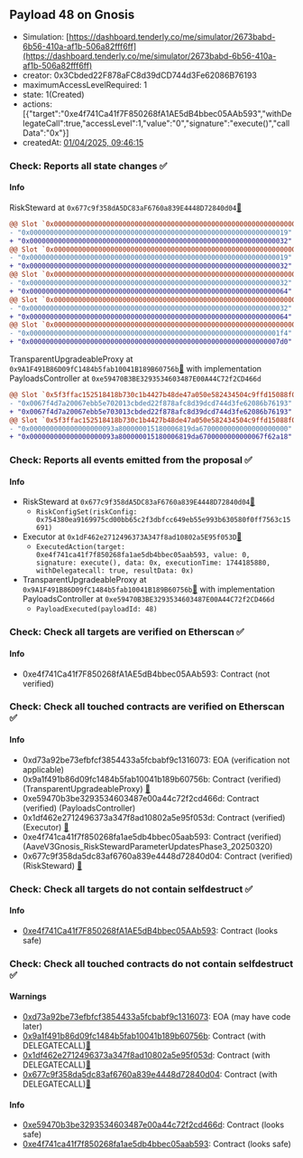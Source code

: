 ## Payload 48 on Gnosis

- Simulation: [https://dashboard.tenderly.co/me/simulator/2673babd-6b56-410a-af1b-506a82fff6ff](https://dashboard.tenderly.co/me/simulator/2673babd-6b56-410a-af1b-506a82fff6ff)
- creator: 0x3Cbded22F878aFC8d39dCD744d3Fe62086B76193
- maximumAccessLevelRequired: 1
- state: 1(Created)
- actions: [{"target":"0xe4f741Ca41f7F850268fA1AE5dB4bbec05AAb593","withDelegateCall":true,"accessLevel":1,"value":"0","signature":"execute()","callData":"0x"}]
- createdAt: [01/04/2025, 09:46:15](https://gnosisscan.io/tx/0xd43e20d1763c86b48cee6485bdf8da6fe147dc7a5192194bac1054668023add6)

### Check: Reports all state changes :white_check_mark:

#### Info


RiskSteward at `0x677c9f358dA5DC83aF6760a839E4448D72840d04`[:ghost:](https://github.com/bgd-labs/aave-address-book "AaveV3Gnosis.RISK_STEWARD")
```diff
@@ Slot `0x0000000000000000000000000000000000000000000000000000000000000002` @@
- "0x0000000000000000000000000000000000000000000000000000000000000019"
+ "0x0000000000000000000000000000000000000000000000000000000000000032"
@@ Slot `0x0000000000000000000000000000000000000000000000000000000000000004` @@
- "0x0000000000000000000000000000000000000000000000000000000000000019"
+ "0x0000000000000000000000000000000000000000000000000000000000000032"
@@ Slot `0x000000000000000000000000000000000000000000000000000000000000000e` @@
- "0x0000000000000000000000000000000000000000000000000000000000000032"
+ "0x0000000000000000000000000000000000000000000000000000000000000064"
@@ Slot `0x0000000000000000000000000000000000000000000000000000000000000010` @@
- "0x0000000000000000000000000000000000000000000000000000000000000032"
+ "0x0000000000000000000000000000000000000000000000000000000000000064"
@@ Slot `0x0000000000000000000000000000000000000000000000000000000000000012` @@
- "0x00000000000000000000000000000000000000000000000000000000000001f4"
+ "0x00000000000000000000000000000000000000000000000000000000000007d0"
```

TransparentUpgradeableProxy at `0x9A1F491B86D09fC1484b5fab10041B189B60756b`[:ghost:](https://github.com/bgd-labs/aave-address-book "GovernanceV3Gnosis.PAYLOADS_CONTROLLER") with implementation PayloadsController at `0xe59470B3BE3293534603487E00A44C72f2CD466d`
```diff
@@ Slot `0x5f3ffac152518418b730c1b4427b48de47a050e582434504c9ffd15088f0d196` @@
- "0x0067f4d7a20067ebb5e702013cbded22f878afc8d39dcd744d3fe62086b76193"
+ "0x0067f4d7a20067ebb5e703013cbded22f878afc8d39dcd744d3fe62086b76193"
@@ Slot `0x5f3ffac152518418b730c1b4427b48de47a050e582434504c9ffd15088f0d197` @@
- "0x000000000000000000093a800000015180006819da6700000000000000000000"
+ "0x000000000000000000093a800000015180006819da6700000000000067f62a18"
```


### Check: Reports all events emitted from the proposal :white_check_mark:

#### Info

- RiskSteward at `0x677c9f358dA5DC83aF6760a839E4448D72840d04`[:ghost:](https://github.com/bgd-labs/aave-address-book "AaveV3Gnosis.RISK_STEWARD")
  - `RiskConfigSet(riskConfig: 0x754380ea9169975cd00bb65c2f3dbfcc649eb55e993b630580f0ff7563c15691)`
- Executor at `0x1dF462e2712496373A347f8ad10802a5E95f053D`[:ghost:](https://github.com/bgd-labs/aave-address-book "AaveV3Gnosis.ACL_ADMIN, GovernanceV3Gnosis.EXECUTOR_LVL_1")
  - `ExecutedAction(target: 0xe4f741ca41f7f850268fa1ae5db4bbec05aab593, value: 0, signature: execute(), data: 0x, executionTime: 1744185880, withDelegatecall: true, resultData: 0x)`
- TransparentUpgradeableProxy at `0x9A1F491B86D09fC1484b5fab10041B189B60756b`[:ghost:](https://github.com/bgd-labs/aave-address-book "GovernanceV3Gnosis.PAYLOADS_CONTROLLER") with implementation PayloadsController at `0xe59470B3BE3293534603487E00A44C72f2CD466d`
  - `PayloadExecuted(payloadId: 48)`

### Check: Check all targets are verified on Etherscan :white_check_mark:

#### Info

- 0xe4f741Ca41f7F850268fA1AE5dB4bbec05AAb593: Contract (not verified) 

### Check: Check all touched contracts are verified on Etherscan :white_check_mark:

#### Info

- 0xd73a92be73efbfcf3854433a5fcbabf9c1316073: EOA (verification not applicable)
- 0x9a1f491b86d09fc1484b5fab10041b189b60756b: Contract (verified) (TransparentUpgradeableProxy) [:ghost:](https://github.com/bgd-labs/aave-address-book "GovernanceV3Gnosis.PAYLOADS_CONTROLLER")
- 0xe59470b3be3293534603487e00a44c72f2cd466d: Contract (verified) (PayloadsController) 
- 0x1df462e2712496373a347f8ad10802a5e95f053d: Contract (verified) (Executor) [:ghost:](https://github.com/bgd-labs/aave-address-book "AaveV3Gnosis.ACL_ADMIN, GovernanceV3Gnosis.EXECUTOR_LVL_1")
- 0xe4f741ca41f7f850268fa1ae5db4bbec05aab593: Contract (verified) (AaveV3Gnosis_RiskStewardParameterUpdatesPhase3_20250320) 
- 0x677c9f358da5dc83af6760a839e4448d72840d04: Contract (verified) (RiskSteward) [:ghost:](https://github.com/bgd-labs/aave-address-book "AaveV3Gnosis.RISK_STEWARD")

### Check: Check all targets do not contain selfdestruct :white_check_mark:

#### Info

- [0xe4f741Ca41f7F850268fA1AE5dB4bbec05AAb593](https://gnosisscan.io/address/0xe4f741Ca41f7F850268fA1AE5dB4bbec05AAb593): Contract (looks safe)

### Check: Check all touched contracts do not contain selfdestruct :white_check_mark:

#### Warnings

- [0xd73a92be73efbfcf3854433a5fcbabf9c1316073](https://gnosisscan.io/address/0xd73a92be73efbfcf3854433a5fcbabf9c1316073): EOA (may have code later)
- [0x9a1f491b86d09fc1484b5fab10041b189b60756b](https://gnosisscan.io/address/0x9a1f491b86d09fc1484b5fab10041b189b60756b): Contract (with DELEGATECALL)[:ghost:](https://github.com/bgd-labs/aave-address-book "GovernanceV3Gnosis.PAYLOADS_CONTROLLER")
- [0x1df462e2712496373a347f8ad10802a5e95f053d](https://gnosisscan.io/address/0x1df462e2712496373a347f8ad10802a5e95f053d): Contract (with DELEGATECALL)[:ghost:](https://github.com/bgd-labs/aave-address-book "AaveV3Gnosis.ACL_ADMIN, GovernanceV3Gnosis.EXECUTOR_LVL_1")
- [0x677c9f358da5dc83af6760a839e4448d72840d04](https://gnosisscan.io/address/0x677c9f358da5dc83af6760a839e4448d72840d04): Contract (with DELEGATECALL)[:ghost:](https://github.com/bgd-labs/aave-address-book "AaveV3Gnosis.RISK_STEWARD")

#### Info

- [0xe59470b3be3293534603487e00a44c72f2cd466d](https://gnosisscan.io/address/0xe59470b3be3293534603487e00a44c72f2cd466d): Contract (looks safe)
- [0xe4f741ca41f7f850268fa1ae5db4bbec05aab593](https://gnosisscan.io/address/0xe4f741ca41f7f850268fa1ae5db4bbec05aab593): Contract (looks safe)


